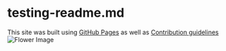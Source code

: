 # testing-readme.md
This site was built using [GitHub Pages](https://www.freecodecamp.org/news/github-flavored-markdown-syntax-examples/#quotes) as well as [Contribution guidelines](contribution.md)
![Flower Image](https://source.unsplash.com/3tYZjGSBwbk)
